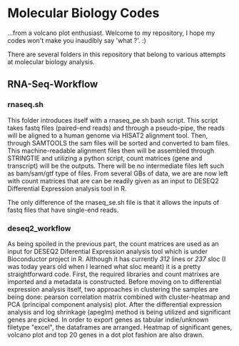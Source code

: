 # Molecular Biology Codes 

...from a volcano plot enthusiast.
Welcome to my repository, I hope my codes won't make you inaudibly say 'what ?'. :)

There are several folders in this repository that belong to various attempts at molecular biology analysis.

## RNA-Seq-Workflow
### rnaseq.sh

This folder introduces itself with a rnaseq_pe.sh bash script. This script takes fastq files (paired-end reads) and through a pseudo-pipe, the reads will be aligned to a human genome via HISAT2 alignment tool. Then, through SAMTOOLS the sam files will be sorted and converted to bam files. This machine-readable alignment files then will be assembled through STRINGTIE and utilizing a python script, count matrices (gene and transcript) will be the outputs. There will be no intermediate files left such as bam/sam/gtf type of files. From several GBs of data, we are are now left with count matrices that are can be readily given as an input to DESEQ2 Differential Expression analysis tool in R.

The only difference of the rnaseq_se.sh file is that it allows the inputs of fastq files that have single-end reads.

### deseq2_workflow

As being spoiled in the previous part, the count matrices are used as an input for DESEQ2 Diferential Expression analysis tool which is under Bioconductor project in R. Although it has currently *312* lines or *237* sloc (I was today years old when I learned what sloc meant) it is a pretty straightforward code. First, the required libraries and count matrixes are imported and a metadata is constructed. Before moving on to differential expression analysis itself, two approaches in clustering the samples are being done: pearson correlation matrix combined with cluster-heatmap and PCA (principal component analysis) plot. After the differential expression analysis and log shrinkage (apeglm) method is being utilized and significant genes are picked. In order to export genes as tabular indie/unknown filetype "excel", the dataframes are arranged. Heatmap of significant genes, volcano plot and top 20 genes in a dot plot fashion are also drawn. 
